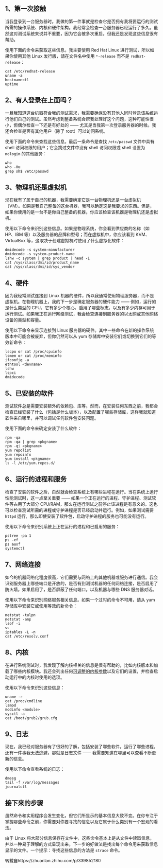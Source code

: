 ## 1、第一次接触

当我登录到一台服务器时，我做的第一件事就是检查它是否拥有我将要运行的测试所需的操作系统、内核和硬件架构。我经常会检查一台服务器已经运行了多久。虽然这对测试系统来说并不重要，因为它会被多次重启，但我还是发现这些信息很有帮助。

使用下面的命令来获取这些信息。我主要使用 Red Hat Linux 进行测试，所以如果你使用其他 Linux 发行版，请在文件名中使用 `*-release` 而不是 `redhat-release`：

```text
cat /etc/redhat-release
uname -a
hostnamectl
uptime
```

## 2、有人登录在上面吗？

一旦我知道这台机器符合我的测试需求，我需要确保没有其他人同时登录该系统运行他们自己的测试。虽然考虑到整备系统会帮我处理好这个问题，这种可能性很小，但偶尔检查一下还是有好处的 —— 尤其是当我第一次登录服务器的时候。我还会检查是否有其他用户（除了 root）可以访问系统。

使用下面的命令来查找这些信息。最后一条命令是查找 `/etc/passwd` 文件中具有 shell 访问权限的用户；它会跳过文件中没有 shell 访问权限或 shell 设置为 `nologin` 的其他服务：

```text
who
who -Hu
grep sh$ /etc/passwd
```

## 3、物理机还是虚拟机

现在我有了属于自己的机器，我需要确定它是一台物理机还是一台虚拟机（VM）。如果是我自己整备的这台机器，我可以确定这是我要求的东西。但是，如果你使用的是一台不是你自己整备的机器，你应该检查该机器是物理机还是虚拟机。

使用以下命令来识别这些信息。如果是物理系统，你会看到供应商的名称（如 HP、IBM 等）以及服务器的品牌和型号；而在虚拟机中，你应该看到 KVM、VirtualBox 等，这取决于创建虚拟机时使用了什么虚拟化软件：

```text
dmidecode -s system-manufacturer
dmidecode -s system-product-name
lshw -c system | grep product | head -1
cat /sys/class/dmi/id/product_name
cat /sys/class/dmi/id/sys_vendor
```

## 4、硬件

因为我经常测试连接到 Linux 机器的硬件，所以我通常使用物理服务器，而不是虚拟机。在物理机器上，我的下一步是确定服务器的硬件能力 —— 例如，运行的是什么类型的 CPU，它有多少个核心，启用了哪些标志，以及有多少内存可用于运行测试。如果我正在运行网络测试，我会检查连接到服务器的以太网或其他网络设备的类型和容量。

使用以下命令来显示连接到 Linux 服务器的硬件。其中一些命令在新的操作系统版本中可能会被废弃，但你仍然可以从 yum 存储库中安装它们或切换到它们的等效新命令：

```text
lscpu or cat /proc/cpuinfo
lsmem or cat /proc/meminfo
ifconfig -a
ethtool <devname>
lshw
lspci
dmidecode
```

## 5、已安装的软件

测试软件总是需要安装额外的依赖包、库等。然而，在安装任何东西之前，我都会检查已经安装了什么（包括是什么版本），以及配置了哪些存储库，这样我就知道软件来自哪里，并可以调试任何软件包安装问题。

使用下面的命令来确定安装了什么软件：

```text
rpm -qa
rpm -qa | grep <pkgname>
rpm -qi <pkgname>
yum repolist
yum repoinfo
yum install <pkgname>
ls -l /etc/yum.repos.d/
```

## 6、运行的进程和服务

检查了安装的软件之后，自然就会检查系统上有哪些进程在运行。当在系统上运行性能测试时，这一点至关重要 —— 如果一个正在运行的进程、守护进程、测试软件等占用了大部分 CPU/RAM，那么在运行测试之前停止该进程是有意义的。这也可以检查测试所需的进程或守护进程是否已经启动并运行。例如，如果测试需要 `httpd` 运行，那么即使安装了软件包，启动守护进程的服务也可能没有运行。

使用以下命令来识别系统上正在运行的进程和已启用的服务：

```text
pstree -pa 1
ps -ef
ps auxf
systemctl
```

## 7、网络连接

如今的机器网络化程度很高，它们需要与网络上的其他机器或服务进行通信。我会识别服务器上哪些端口是开放的，是否有到测试机器的任何网络连接，是否启用了防火墙，如果启用了，是否屏蔽了任何端口，以及机器与哪些 DNS 服务器对话。

使用以下命令来识别网络服务相关信息。如果一个过时的命令不可用，请从 yum 存储库中安装它或使用等效的新命令：

```text
netstat -tulpn
netstat -anp
lsof -i
ss
iptables -L -n
cat /etc/resolv.conf
```

## 8、内核

在进行系统测试时，我发现了解内核相关的信息是很有帮助的，比如内核版本和加载了哪些内核模块。我还会列出任何[可调整的内核参数](https://link.zhihu.com/?target=https%3A//www.oreilly.com/library/view/red-hat-enterprise/9781785283550/ch10s05.html)以及它们的设置，并检查启动运行中的内核时使用的选项。

使用以下命令来识别这些信息：

```text
uname -r
cat /proc/cmdline
lsmod
modinfo <module>
sysctl -a
cat /boot/grub2/grub.cfg
```

## 9、日志

现在，我已经对服务器有了很好的了解，包括安装了哪些软件，运行了哪些进程。还有一件事我无法逃避，那就是日志文件 —— 我需要知道在哪里可以查看不断更新的信息。

使用以下命令查看系统的日志：

```text
dmesg
tail -f /var/log/messages
journalctl
```

## 接下来的步骤

虽然命令和实用程序会发生变化，但它们所显示的基本信息大致不变。在你专注于掌握哪些命令之前，你需要对你要寻找的信息以及它属于什么类别有一个宏观的看法。

由于 Linux 将大部分信息保存在文件中，这些命令基本上是从文件中读取信息，并以一种易于理解的方式呈现出来。下一步的好做法是找出每个命令用来获取信息显示的文件。一个提示：寻找这些信息的方法是 `strace` 命令。



转载自https://zhuanlan.zhihu.com/p/339852180